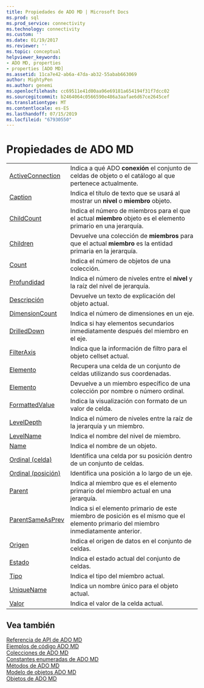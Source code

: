 ```yaml
---
title: Propiedades de ADO MD | Microsoft Docs
ms.prod: sql
ms.prod_service: connectivity
ms.technology: connectivity
ms.custom: ''
ms.date: 01/19/2017
ms.reviewer: ''
ms.topic: conceptual
helpviewer_keywords:
- ADO MD, properties
- properties [ADO MD]
ms.assetid: 11ca7e42-ab6a-47da-ab32-55abab663069
author: MightyPen
ms.author: genemi
ms.openlocfilehash: cc69511e41d00aa96e69181a654194f31f7dcc02
ms.sourcegitcommit: b2464064c0566590e486a3aafae6d67ce2645cef
ms.translationtype: MT
ms.contentlocale: es-ES
ms.lasthandoff: 07/15/2019
ms.locfileid: "67930550"
---
```

# <a name="ado-md-properties"></a>Propiedades de ADO MD

|||  
|-|-|  
|[ActiveConnection](../../../ado/reference/ado-md-api/activeconnection-property-ado-md.md)|Indica a qué ADO **conexión** el conjunto de celdas de objeto o el catálogo al que pertenece actualmente.|  
|[Caption](../../../ado/reference/ado-md-api/caption-property-ado-md.md)|Indica el título de texto que se usará al mostrar un **nivel** o **miembro** objeto.|  
|[ChildCount](../../../ado/reference/ado-md-api/childcount-property-ado-md.md)|Indica el número de miembros para el que el actual **miembro** objeto es el elemento primario en una jerarquía.|  
|[Children](../../../ado/reference/ado-md-api/children-property-ado-md.md)|Devuelve una colección de **miembros** para que el actual **miembro** es la entidad primaria en la jerarquía.|  
|[Count](../../../ado/reference/ado-api/count-property-ado.md)|Indica el número de objetos de una colección.|  
|[Profundidad](../../../ado/reference/ado-md-api/depth-property-ado-md.md)|Indica el número de niveles entre el **nivel** y la raíz del nivel de jerarquía.|  
|[Descripción](../../../ado/reference/ado-md-api/description-property-ado-md.md)|Devuelve un texto de explicación del objeto actual.|  
|[DimensionCount](../../../ado/reference/ado-md-api/dimensioncount-property-ado-md.md)|Indica el número de dimensiones en un eje.|  
|[DrilledDown](../../../ado/reference/ado-md-api/drilleddown-property-ado-md.md)|Indica si hay elementos secundarios inmediatamente después del miembro en el eje.|  
|[FilterAxis](../../../ado/reference/ado-md-api/filteraxis-property-ado-md.md)|Indica que la información de filtro para el objeto cellset actual.|  
|[Elemento](../../../ado/reference/ado-md-api/item-property-ado-md-cellset.md)|Recupera una celda de un conjunto de celdas utilizando sus coordenadas.|  
|[Elemento](../../../ado/reference/ado-api/item-property-ado.md)|Devuelve a un miembro específico de una colección por nombre o número ordinal.|  
|[FormattedValue](../../../ado/reference/ado-md-api/formattedvalue-property-ado-md.md)|Indica la visualización con formato de un valor de celda.|  
|[LevelDepth](../../../ado/reference/ado-md-api/leveldepth-property-ado-md.md)|Indica el número de niveles entre la raíz de la jerarquía y un miembro.|  
|[LevelName](../../../ado/reference/ado-md-api/levelname-property-ado-md.md)|Indica el nombre del nivel de miembro.|  
|[Name](../../../ado/reference/ado-md-api/name-property-ado-md.md)|Indica el nombre de un objeto.|  
|[Ordinal (celda)](../../../ado/reference/ado-md-api/ordinal-property-ado-md-cell.md)|Identifica una celda por su posición dentro de un conjunto de celdas.|  
|[Ordinal (posición)](../../../ado/reference/ado-md-api/ordinal-property-ado-md-position.md)|Identifica una posición a lo largo de un eje.|  
|[Parent](../../../ado/reference/ado-md-api/parent-property-ado-md.md)|Indica al miembro que es el elemento primario del miembro actual en una jerarquía.|  
|[ParentSameAsPrev](../../../ado/reference/ado-md-api/parentsameasprev-property-ado-md.md)|Indica si el elemento primario de este miembro de posición es el mismo que el elemento primario del miembro inmediatamente anterior.|  
|[Origen](../../../ado/reference/ado-md-api/source-property-ado-md.md)|Indica el origen de datos en el conjunto de celdas.|  
|[Estado](../../../ado/reference/ado-md-api/state-property-ado-md.md)|Indica el estado actual del conjunto de celdas.|  
|[Tipo](../../../ado/reference/ado-md-api/type-property-ado-md.md)|Indica el tipo del miembro actual.|  
|[UniqueName](../../../ado/reference/ado-md-api/uniquename-property-ado-md.md)|Indica un nombre único para el objeto actual.|  
|[Valor](../../../ado/reference/ado-md-api/value-property-ado-md.md)|Indica el valor de la celda actual.|  
  
## <a name="see-also"></a>Vea también  
 [Referencia de API de ADO MD](../../../ado/reference/ado-md-api/ado-md-api-reference.md)   
 [Ejemplos de código ADO MD](../../../ado/reference/ado-md-api/ado-md-code-examples.md)   
 [Colecciones de ADO MD](../../../ado/reference/ado-md-api/ado-md-collections.md)   
 [Constantes enumeradas de ADO MD](../../../ado/reference/ado-md-api/ado-md-enumerated-constants.md)   
 [Métodos de ADO MD](../../../ado/reference/ado-md-api/ado-md-methods.md)   
 [Modelo de objetos ADO MD](../../../ado/reference/ado-md-api/ado-md-object-model.md)   
 [Objetos de ADO MD](../../../ado/reference/ado-md-api/ado-md-objects.md)
